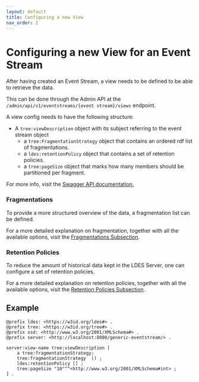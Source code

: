 ```yaml
---
layout: default
title: Configuring a new View
nav_order: 2
---
```


# Configuring a new View for an Event Stream

After having created an Event Stream, a view needs to be defined to be able to retrieve the data.

This can be done through the Admin API at the `/admin/api/v1/eventstreams/{event stream}/views` endpoint.

A view config needs to have the following structure:

* A `tree:viewDescription` object with its subject referring to the event stream object
  * a `tree:FragmentationStrategy` object that contains an ordered rdf list of fragmentations.
  * a `ldes:retentionPolicy` object that contains a set of retention policies.
  * a `tree:pageSize` object that marks how many members should be partitioned per fragment.

For more info, visit the [Swagger API documentation.](./admin-api)

### Fragmentations

To provide a more structured overview of the data, a fragmentation list can be defined.

For a more detailed explanation on fragmentation, together with all the available options, 
visit the [Fragmentations Subsection](./fragmentations).

### Retention Policies

To reduce the amount of historical data kept in the LDES Server, one can configure a set of retention policies.

For a more detailed explanation on retention policies, together with all the available options,
visit the [Retention Policies Subsection](./retention-policies).

## Example

````turtle
@prefix ldes: <https://w3id.org/ldes#> .
@prefix tree: <https://w3id.org/tree#> .
@prefix xsd: <http://www.w3.org/2001/XMLSchema#> .
@prefix server: <http://localhost:8080/generic-eventstream/> .

server:view-name tree:viewDescription [
    a tree:fragmentationStrategy;
    tree:fragmentationStrategy  () ;
    ldes:retentionPolicy [] ;
    tree:pageSize "10"^^<http://www.w3.org/2001/XMLSchema#int> ;
] .
````
